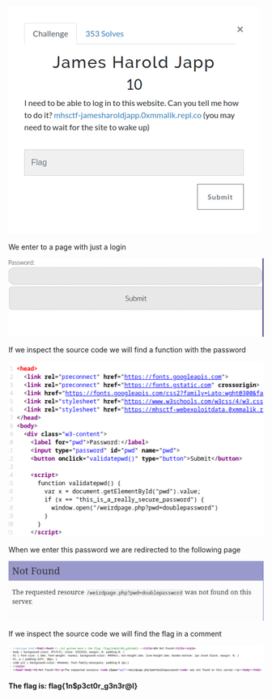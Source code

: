 <img src="img/challenge.png">

We enter to a page with just a login

<img src="img/page.png">

If we inspect the source code we will find a function with the password

<img src="img/source1.png">

When we enter this password we are redirected to the following page

<img src="img/page2.png">

If we inspect the source code we will find the flag in a comment

<img src="img/flag.png">

**The flag is: flag{1n$p3ct0r_g3n3r@l}**
